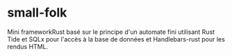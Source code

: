 # small-folk
Mini frameworkRust basé sur le principe d'un automate fini utilisant Rust Tide et SQLx pour l'accès à la base de données
et Handlebars-rust pour les rendus HTML.

